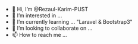 - 👋 Hi, I’m @Rezaul-Karim-PUST
- 👀 I’m interested in ...
- 🌱 I’m currently learning ... "Laravel & Bootstrap3"
- 💞️ I’m looking to collaborate on ...
- 📫 How to reach me ...

<!---
Rezaul-Karim-PUST/Rezaul-Karim-PUST is a ✨ special ✨ repository because its `README.md` (this file) appears on your GitHub profile.
You can click the Preview link to take a look at your changes.
--->
